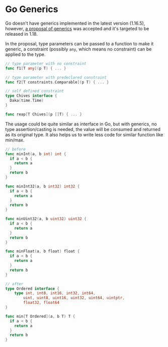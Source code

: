 # Go Generics

Go doesn't have generics implemented in the latest version (1.16.5), however, [a proposal of generics](https://go.googlesource.com/proposal/+/refs/heads/master/design/43651-type-parameters.md) was accepted and it's targeted to be released in 1.18.

In the proposal, type parameters can be passed to a function to make it generic, a constraint (possibly `any`, which means no constraint) can be applied to the type.

```go
// type parameter with no constraint
func f1[T any](p T) { ... }

// type parameter with predeclared constraint
func f2[T constraints.Comparable](p T) { ... }

// self defined constraint
type Chives interface {
  Daka(time.Time) 
}

func reap[T Chives](p []T) { ... }
```

The usage could be quite similar as interface in Go, but with generics, no type assertion/casting is needed, the value will be consumed and returned as its original type. It also helps us to write less code for similar function like min/max.

```go
// before
func minInt(a, b int) int {
  if a < b {
    return a
  }
  return b
}

func minInt32(a, b int32) int32 {
  if a < b {
    return a
  }
  return b
}

func minUint32(a, b uint32) uint32 {
  if a < b {
    return a
  }
  return b
}

func minFloat(a, b float) float {
  if a < b {
    return a
  }
  return b
}

// after
type Ordered interface {
	type int, int8, int16, int32, int64,
		uint, uint8, uint16, uint32, uint64, uintptr,
		float32, float64
}

func min[T Ordered](a, b T) T {
  if a < b {
    return a
  }
  return b
}
```
